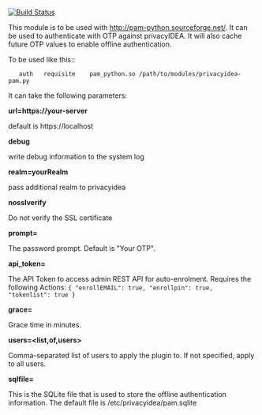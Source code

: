 [![Build Status](https://travis-ci.org/privacyidea/pam_python.svg?branch=master)](https://travis-ci.org/privacyidea/pam_python)

This module is to be used with http://pam-python.sourceforge.net/.
It can be used to authenticate with OTP against privacyIDEA. It will also
cache future OTP values to enable offline authentication.

To be used like this::

```
   auth   requisite    pam_python.so /path/to/modules/privacyidea-pam.py
```

It can take the following parameters:

**url=https://your-server**

   default is https://localhost

**debug**

   write debug information to the system log

**realm=yourRealm**

   pass additional realm to privacyidea

**nosslverify**

   Do not verify the SSL certificate

**prompt=<Prompt>**

   The password prompt. Default is "Your OTP".

**api_token=<token>**

   The API Token to access admin REST API for auto-enrolment. Requires the following Actions:
   ``{ "enrollEMAIL": true, "enrollpin": true, "tokenlist": true }``

**grace=<time>**

   Grace time in minutes.

**users=<list,of,users>**

   Comma-separated list of users to apply the plugin to.
   If not specified, apply to all users.

**sqlfile=<file>**

   This is the SQLite file that is used to store the offline authentication
   information.
   The default file is /etc/privacyidea/pam.sqlite
